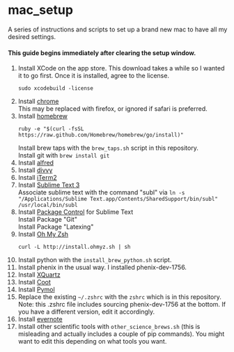 mac_setup
=========

A series of instructions and scripts to set up a brand new mac to have all my desired settings.

#### This guide begins immediately after clearing the setup window.
1. Install XCode on the app store. This download takes a while so I wanted it to go first. Once it is installed, agree to the license.  
    ```
    sudo xcodebuild -license
    ```
2. Install [chrome](https://www.google.com/chrome/)  
    This may be replaced with firefox, or ignored if safari is preferred.
3. Install [homebrew](http://brew.sh/)  
    ```  
    ruby -e "$(curl -fsSL https://raw.github.com/Homebrew/homebrew/go/install)"
    ```
    Install brew taps with the `brew_taps.sh` script in this repository.  
    Install git with `brew install git`
4. Install [alfred](http://www.alfredapp.com)
5. Install [divvy](http://mizage.com/divvy/)
6. Install [iTerm2](http://iterm2.com)
7. Install [Sublime Text 3](http://sublimetext.com/3)  
    Associate sublime text with the command "subl" via `ln -s "/Applications/Sublime Text.app/Contents/SharedSupport/bin/subl" /usr/local/bin/subl`
8. Install [Package Control](https://sublime.wbond.net/installation) for Sublime Text   
   Install Package "Git"  
   Install Package "Latexing"
9. Install [Oh My Zsh](https://github.com/robbyrussell/oh-my-zsh)   
    ```
    curl -L http://install.ohmyz.sh | sh
    ```
10. Install python with the `install_brew_python.sh` script.
11. Install phenix in the usual way. I installed phenix-dev-1756.
12. Install [XQuartz](http://xquartz.macosforge.org/landing/)
13. Install [Coot](http://scottlab.ucsc.edu/~wgscott/xtal/wiki/index.php/Stand-alone_Coot_for_10.9)
14. Install [Pymol](http://pymol.org)
15. Replace the existing `~/.zshrc` with the `zshrc` which is in this repository.
    Note: this .zshrc file includes sourcing phenix-dev-1756 at the bottom. If you have a different version, edit it accordingly.
16. Install [evernote](https://evernote.com/)
17. Install other scientific tools with `other_science_brews.sh` (this is misleading and actually includes a couple of pip commands). You might want to edit this depending on what tools you want.